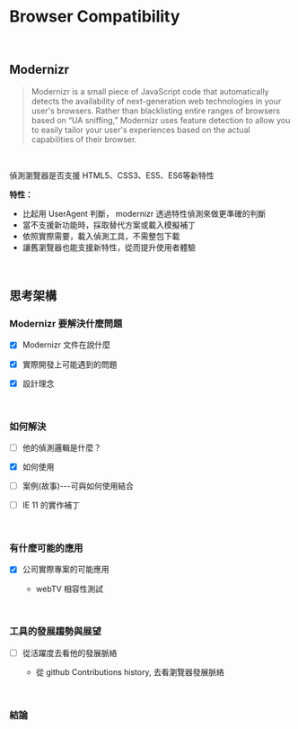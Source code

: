 # Browser Compatibility

<br />

## Modernizr

> Modernizr is a small piece of JavaScript code that automatically detects the availability of next-generation web technologies in your user's browsers. 
> Rather than blacklisting entire ranges of browsers based on “UA sniffing,” Modernizr uses feature detection to allow you to easily tailor your user's experiences based on the actual capabilities of their browser.

<br />

偵測瀏覽器是否支援 HTML5、CSS3、ES5、ES6等新特性

**特性：**
* 比起用 UserAgent 判斷， modernizr 透過特性偵測來做更準確的判斷
* 當不支援新功能時，採取替代方案或載入模擬補丁
* 依照實際需要，載入偵測工具，不需整包下載
* 讓舊瀏覽器也能支援新特性，從而提升使用者體驗

<br />

## 思考架構

### Modernizr 要解決什麼問題

- [x] Modernizr 文件在說什麼

- [x] 實際開發上可能遇到的問題

- [x] 設計理念
 
<br />
 
### 如何解決
 
- [ ] 他的偵測邏輯是什麼？

- [x] 如何使用

- [ ] 案例(故事)---可與如何使用結合

- [ ] IE 11 的實作補丁

<br />

### 有什麼可能的應用

- [x] 公司實際專案的可能應用

  * webTV 相容性測試

<br />

### 工具的發展趨勢與展望

- [ ] 從活躍度去看他的發展脈絡

  * 從 github Contributions history, 去看瀏覽器發展脈絡
  
<br />

### 結論

